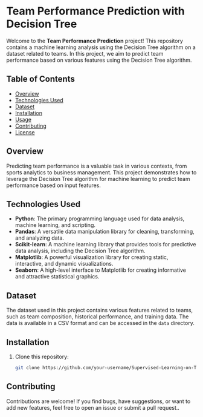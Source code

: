 


# Team Performance Prediction with Decision Tree

Welcome to the **Team Performance Prediction** project! This repository contains a machine learning analysis using the Decision Tree algorithm on a dataset related to teams. In this project, we aim to predict team performance based on various features using the Decision Tree algorithm.

## Table of Contents

- [Overview](#overview)
- [Technologies Used](#technologies-used)
- [Dataset](#dataset)
- [Installation](#installation)
- [Usage](#usage)
- [Contributing](#contributing)
- [License](#license)

## Overview

Predicting team performance is a valuable task in various contexts, from sports analytics to business management. This project demonstrates how to leverage the Decision Tree algorithm for machine learning to predict team performance based on input features.

## Technologies Used

- **Python**: The primary programming language used for data analysis, machine learning, and scripting.
- **Pandas**: A versatile data manipulation library for cleaning, transforming, and analyzing data.
- **Scikit-learn**: A machine learning library that provides tools for predictive data analysis, including the Decision Tree algorithm.
- **Matplotlib**: A powerful visualization library for creating static, interactive, and dynamic visualizations.
- **Seaborn**: A high-level interface to Matplotlib for creating informative and attractive statistical graphics.

## Dataset

The dataset used in this project contains various features related to teams, such as team composition, historical performance, and training data. The data is available in a CSV format and can be accessed in the `data` directory.

## Installation

1. Clone this repository:

   ```bash
   git clone https://github.com/your-username/Supervised-Learning-on-Teams-dataset.git

## Contributing

Contributions are welcome! If you find bugs, have suggestions, or want to add new features, feel free to open an issue or submit a pull request..

